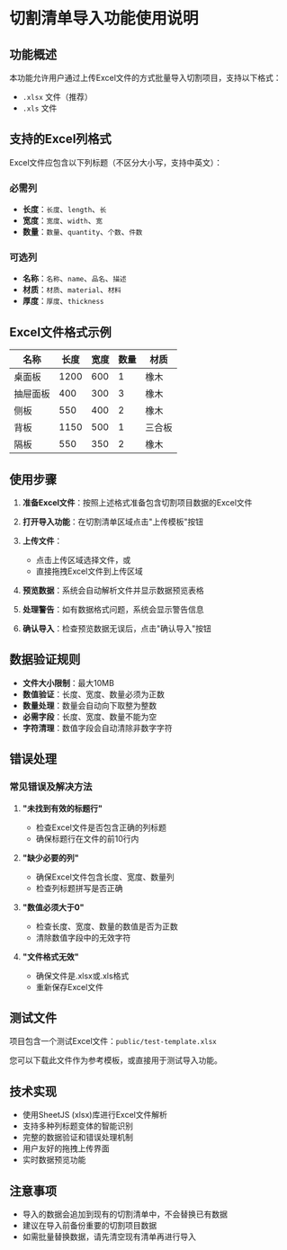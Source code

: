 # 切割清单导入功能使用说明

## 功能概述

本功能允许用户通过上传Excel文件的方式批量导入切割项目，支持以下格式：

- `.xlsx` 文件（推荐）
- `.xls` 文件

## 支持的Excel列格式

Excel文件应包含以下列标题（不区分大小写，支持中英文）：

### 必需列
- **长度**：`长度`、`length`、`长`
- **宽度**：`宽度`、`width`、`宽`  
- **数量**：`数量`、`quantity`、`个数`、`件数`

### 可选列
- **名称**：`名称`、`name`、`品名`、`描述`
- **材质**：`材质`、`material`、`材料`
- **厚度**：`厚度`、`thickness`

## Excel文件格式示例

| 名称     | 长度 | 宽度 | 数量 | 材质   |
|---------|-----|-----|-----|--------|
| 桌面板   | 1200| 600 | 1   | 橡木    |
| 抽屉面板 | 400 | 300 | 3   | 橡木    |
| 侧板     | 550 | 400 | 2   | 橡木    |
| 背板     | 1150| 500 | 1   | 三合板  |
| 隔板     | 550 | 350 | 2   | 橡木    |

## 使用步骤

1. **准备Excel文件**：按照上述格式准备包含切割项目数据的Excel文件

2. **打开导入功能**：在切割清单区域点击"上传模板"按钮

3. **上传文件**：
   - 点击上传区域选择文件，或
   - 直接拖拽Excel文件到上传区域

4. **预览数据**：系统会自动解析文件并显示数据预览表格

5. **处理警告**：如有数据格式问题，系统会显示警告信息

6. **确认导入**：检查预览数据无误后，点击"确认导入"按钮

## 数据验证规则

- **文件大小限制**：最大10MB
- **数值验证**：长度、宽度、数量必须为正数
- **数量处理**：数量会自动向下取整为整数
- **必需字段**：长度、宽度、数量不能为空
- **字符清理**：数值字段会自动清除非数字字符

## 错误处理

### 常见错误及解决方法

1. **"未找到有效的标题行"**
   - 检查Excel文件是否包含正确的列标题
   - 确保标题行在文件的前10行内

2. **"缺少必要的列"**
   - 确保Excel文件包含长度、宽度、数量列
   - 检查列标题拼写是否正确

3. **"数值必须大于0"**
   - 检查长度、宽度、数量的数值是否为正数
   - 清除数值字段中的无效字符

4. **"文件格式无效"**
   - 确保文件是.xlsx或.xls格式
   - 重新保存Excel文件

## 测试文件

项目包含一个测试Excel文件：`public/test-template.xlsx`

您可以下载此文件作为参考模板，或直接用于测试导入功能。

## 技术实现

- 使用SheetJS (xlsx)库进行Excel文件解析
- 支持多种列标题变体的智能识别
- 完整的数据验证和错误处理机制
- 用户友好的拖拽上传界面
- 实时数据预览功能

## 注意事项

- 导入的数据会追加到现有的切割清单中，不会替换已有数据
- 建议在导入前备份重要的切割项目数据
- 如需批量替换数据，请先清空现有清单再进行导入